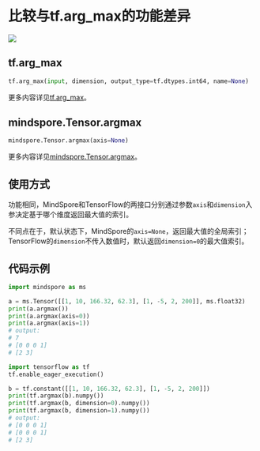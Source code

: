 # 比较与tf.arg_max的功能差异

<a href="https://gitee.com/mindspore/docs/blob/master/docs/mindspore/source_zh_cn/note/api_mapping/tensorflow_diff/TensorArgmax.md" target="_blank"><img src="https://mindspore-website.obs.cn-north-4.myhuaweicloud.com/website-images/r2.0/resource/_static/logo_source.png"></a>

## tf.arg_max

```python
tf.arg_max(input, dimension, output_type=tf.dtypes.int64, name=None)
```

更多内容详见[tf.arg_max](https://tensorflow.google.cn/versions/r1.15/api_docs/python/tf/arg_max)。

## mindspore.Tensor.argmax

```python
mindspore.Tensor.argmax(axis=None)
```

更多内容详见[mindspore.Tensor.argmax](https://mindspore.cn/docs/zh-CN/master/api_python/mindspore/Tensor/mindspore.Tensor.argmax.html#mindspore.Tensor.argmax)。

## 使用方式

功能相同，MindSpore和TensorFlow的两接口分别通过参数`axis`和`dimension`入参决定基于哪个维度返回最大值的索引。

不同点在于，默认状态下，MindSpore的`axis=None`，返回最大值的全局索引；TensorFlow的`dimension`不传入数值时，默认返回`dimension=0`的最大值索引。

## 代码示例

```python
import mindspore as ms

a = ms.Tensor([[1, 10, 166.32, 62.3], [1, -5, 2, 200]], ms.float32)
print(a.argmax())
print(a.argmax(axis=0))
print(a.argmax(axis=1))
# output:
# 7
# [0 0 0 1]
# [2 3]

import tensorflow as tf
tf.enable_eager_execution()

b = tf.constant([[1, 10, 166.32, 62.3], [1, -5, 2, 200]])
print(tf.argmax(b).numpy())
print(tf.argmax(b, dimension=0).numpy())
print(tf.argmax(b, dimension=1).numpy())
# output:
# [0 0 0 1]
# [0 0 0 1]
# [2 3]
```
